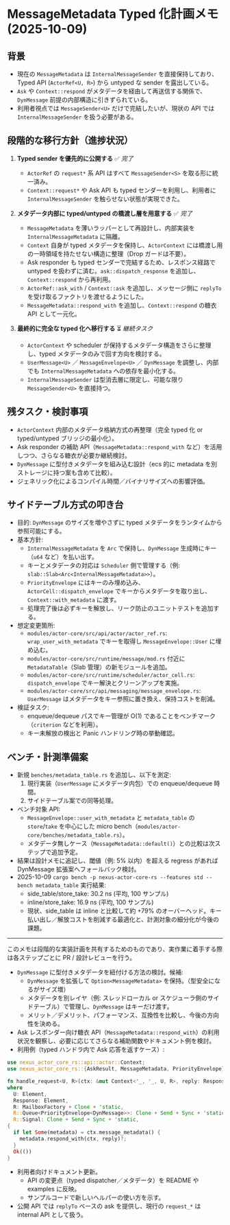# MessageMetadata Typed 化計画メモ (2025-10-09)

## 背景
- 現在の `MessageMetadata` は `InternalMessageSender` を直接保持しており、Typed API (`ActorRef<U, R>`) から untyped な sender を露出している。
- `Ask` や `Context::respond` がメタデータを経由して再送信する関係で、`DynMessage` 前提の内部構造に引きずられている。
- 利用者視点では `MessageSender<U>` だけで完結したいが、現状の API では `InternalMessageSender` を扱う必要がある。

## 段階的な移行方針（進捗状況）
1. **Typed sender を優先的に公開する** ✅ *完了*
   - `ActorRef` の `request*` 系 API はすべて `MessageSender<S>` を取る形に統一済み。
   - `Context::request*` や Ask API も typed センダーを利用し、利用者に `InternalMessageSender` を触らせない状態が実現できた。

2. **メタデータ内部に typed/untyped の橋渡し層を用意する** ✅ *完了*
   - `MessageMetadata` を薄いラッパーとして再設計し、内部実装を `InternalMessageMetadata` に隔離。
   - `Context` 自身が typed メタデータを保持し、`ActorContext` には橋渡し用の一時領域を持たせない構造に整理（Drop ガードは不要）。
   - Ask responder も typed センダーで完結するため、レスポンス経路で untyped を扱わずに済む。`ask::dispatch_response` を追加し、`Context::respond` から再利用。
   - `ActorRef::ask_with` / `Context::ask` を追加し、メッセージ側に `replyTo` を受け取るファクトリを渡せるようにした。
   - `MessageMetadata::respond_with` を追加し、`Context::respond` の糖衣 API として一元化。

3. **最終的に完全な typed 化へ移行する** ⏳ *継続タスク*
   - `ActorContext` や scheduler が保持するメタデータ構造をさらに整理し、typed メタデータのみで回す方向を検討する。
   - `UserMessage<U>` ／ `MessageEnvelope<U>` ／ `DynMessage` を調整し、内部でも `InternalMessageMetadata` への依存を最小化する。
   - `InternalMessageSender` は型消去層に限定し、可能な限り `MessageSender<U>` を直接持つ。

## 残タスク・検討事項
- `ActorContext` 内部のメタデータ格納方式の再整理（完全 typed 化 or typed/untyped ブリッジの最小化）。
- Ask responder の補助 API（`MessageMetadata::respond_with` など）を活用しつつ、さらなる糖衣が必要か継続検討。
- `DynMessage` に型付きメタデータを組み込む設計（ecs 的に metadata を別ストレージに持つ案も含めて比較）。
- ジェネリック化によるコンパイル時間／バイナリサイズへの影響評価。

## サイドテーブル方式の叩き台
- 目的: `DynMessage` のサイズを増やさずに typed メタデータをランタイムから参照可能にする。
- 基本方針:
  - `InternalMessageMetadata` を `Arc` で保持し、`DynMessage` 生成時にキー（`u64` など）を払い出す。
  - キーとメタデータの対応は `Scheduler` 側で管理する（例: `slab::Slab<Arc<InternalMessageMetadata>>`）。
  - `PriorityEnvelope` にはキーのみ埋め込み、`ActorCell::dispatch_envelope` でキーからメタデータを取り出し、`Context::with_metadata` に渡す。
  - 処理完了後は必ずキーを解放し、リーク防止のユニットテストを追加する。
- 想定変更箇所:
  - `modules/actor-core/src/api/actor/actor_ref.rs`: `wrap_user_with_metadata` でキーを取得し `MessageEnvelope::User` に埋め込む。
  - `modules/actor-core/src/runtime/message/mod.rs` 付近に `MetadataTable`（Slab 管理）の新モジュールを追加。
  - `modules/actor-core/src/runtime/scheduler/actor_cell.rs`: `dispatch_envelope` でキー解決とクリーンアップを実施。
  - `modules/actor-core/src/api/messaging/message_envelope.rs`: `UserMessage` はメタデータをキー参照に置き換え、保持コストを削減。
- 検証タスク:
  - enqueue/dequeue パスでキー管理が O(1) であることをベンチマーク（`criterion` などを利用）。
  - キー未解放の検出と Panic ハンドリング時の挙動確認。

## ベンチ・計測準備案
- 新規 `benches/metadata_table.rs` を追加し、以下を測定:
  1. 現行実装（`UserMessage` にメタデータ内包）での enqueue/dequeue 時間。
  2. サイドテーブル案での同等処理。
- ベンチ対象 API:
  - `MessageEnvelope::user_with_metadata` と `metadata_table` の `store`/`take` を中心にした micro bench（`modules/actor-core/benches/metadata_table.rs`）。
  - メタデータ無しケース（`MessageMetadata::default()`）との比較は次ステップで追加予定。
- 結果は設計メモに追記し、閾値（例: 5% 以内）を超える regress があれば DynMessage 拡張案へフォールバック検討。
- 2025-10-09 `cargo bench -p nexus-actor-core-rs --features std --bench metadata_table` 実行結果:
  - side_table/store_take: 30.2 ns (平均, 100 サンプル)
  - inline/store_take: 16.9 ns (平均, 100 サンプル)
  - 現状、side_table は inline と比較して約 +79% のオーバーヘッド。キー払い出し／解放コストを削減する最適化と、計測対象の細分化が今後の課題。

---
このメモは段階的な実装計画を共有するためのものであり、実作業に着手する際は各ステップごとに PR / 設計レビューを行う。
- `DynMessage` に型付きメタデータを紐付ける方法の検討。候補:
  - `DynMessage` を拡張して `Option<MessageMetadata>` を保持。（型安全になるがサイズ増）
  - メタデータを別レイヤ（例: スレッドローカル or スケジューラ側のサイドテーブル）で管理し、`DynMessage` はキーだけ渡す。
  - メリット／デメリット、パフォーマンス、互換性を比較し、今後の方向性を決める。
- Ask レスポンダー向け糖衣 API（`MessageMetadata::respond_with`）の利用状況を観察し、必要に応じてさらなる補助関数やドキュメント例を検討。
- 利用例（typed ハンドラ内で Ask 応答を返すケース）:

```rust
use nexus_actor_core_rs::api::actor::Context;
use nexus_actor_core_rs::{AskResult, MessageMetadata, PriorityEnvelope};

fn handle_request<U, R>(ctx: &mut Context<'_, '_, U, R>, reply: Response) -> AskResult<()>
where
  U: Element,
  Response: Element,
  R: MailboxFactory + Clone + 'static,
  R::Queue<PriorityEnvelope<DynMessage>>: Clone + Send + Sync + 'static,
  R::Signal: Clone + Send + Sync + 'static,
{
  if let Some(metadata) = ctx.message_metadata() {
    metadata.respond_with(ctx, reply)?;
  }
  Ok(())
}
```
- 利用者向けドキュメント更新。
  - API の変更点（typed dispatcher／メタデータ）を README や examples に反映。
  - サンプルコードで新しいヘルパーの使い方を示す。
- 公開 API では `replyTo` ベースの ask を提供し、現行の `request_*` は internal API として扱う。
